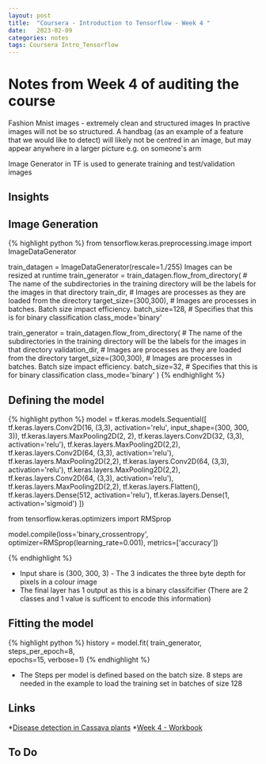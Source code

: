 ```yaml
---
layout: post
title:  "Coursera - Introduction to Tensorflow - Week 4 "
date:   2023-02-09 
categories: notes
tags: Coursera Intro_Tensorflow 
---
```


# Notes from Week 4 of auditing the course

Fashion Mnist images - extremely clean and structured images
In practive images will not be so structured. A handbag (as an example of a feature that we would like to detect) will likely not be centred in an image, but may appear anywhere in a larger picture e.g. on someone's arm

Image Generator in TF is used to generate training and test/validation images

## Insights

## Image Generation

{% highlight python %}
from tensorflow.keras.preprocessing.image
import ImageDataGenerator

train_datagen = ImageDataGenerator(rescale=1./255)
Images can be resized at runtime
train_generator = train_datagen.flow_from_directory(
    # The name of the subdirectories in the training directory will be the labels for the images in that directory
    train_dir,
    # Images are processes as they are loaded from the directory
    target_size=(300,300),
    # Images are processes in batches. Batch size impact efficiency.
    batch_size=128,
    # Specifies that this is for binary classification
    class_mode='binary'

train_generator = train_datagen.flow_from_directory(
    # The name of the subdirectories in the training directory will be the labels for the images in that directory
    validation_dir,
    # Images are processes as they are loaded from the directory
    target_size=(300,300),
    # Images are processes in batches. Batch size impact efficiency.
    batch_size=32,
    # Specifies that this is for binary classification
    class_mode='binary'
)
{% endhighlight %}

## Defining the model

{% highlight python %}
model = tf.keras.models.Sequential([
    tf.keras.layers.Conv2D(16, (3,3), activation='relu', input_shape=(300, 300, 3)),
    tf.keras.layers.MaxPooling2D(2, 2),
    tf.keras.layers.Conv2D(32, (3,3), activation='relu'),
    tf.keras.layers.MaxPooling2D(2,2),
    tf.keras.layers.Conv2D(64, (3,3), activation='relu'),
    tf.keras.layers.MaxPooling2D(2,2),
    tf.keras.layers.Conv2D(64, (3,3), activation='relu'),
    tf.keras.layers.MaxPooling2D(2,2),
    tf.keras.layers.Conv2D(64, (3,3), activation='relu'),
    tf.keras.layers.MaxPooling2D(2,2),
    tf.keras.layers.Flatten(),
    tf.keras.layers.Dense(512, activation='relu'),
    tf.keras.layers.Dense(1, activation='sigmoid')
])

from tensorflow.keras.optimizers import RMSprop

model.compile(loss='binary_crossentropy',
              optimizer=RMSprop(learning_rate=0.001),
              metrics=['accuracy'])

{% endhighlight %}

* Input share is (300, 300, 3) - The 3 indicates the three byte depth for pixels in a colour image
* The final layer has 1 output as this is a binary classifcifier (There are 2 classes and 1 value is sufficent to encode this information)

## Fitting the model

{% highlight python %}
history = model.fit(
      train_generator,
      steps_per_epoch=8,  
      epochs=15,
      verbose=1)
{% endhighlight %}

* The Steps per model is defined based on the batch size. 8 steps are needed in the example to load the training set in batches of size 128

## Links

*[Disease detection in Cassava plants](https://www.youtube.com/watch?v=NlpS-DhayQA)
*[Week 4 - Workbook](https://github.com/https-deeplearning-ai/tensorflow-1-public/blob/main/C1/W4/ungraded_labs/C1_W4_Lab_1_image_generator_no_validation.ipynb)

## To Do